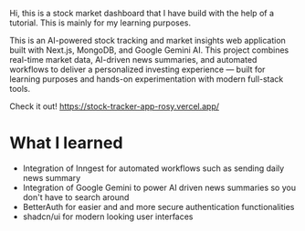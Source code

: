 Hi, this is a stock market dashboard that I have build with the help of a tutorial. This is mainly for my learning purposes.

This is an AI-powered stock tracking and market insights web application built with Next.js, MongoDB, and Google Gemini AI.
This project combines real-time market data, AI-driven news summaries, and automated workflows to deliver a personalized investing experience — built for learning purposes and hands-on experimentation with modern full-stack tools.

Check it out! https://stock-tracker-app-rosy.vercel.app/

# What I learned
- Integration of Inngest for automated workflows such as sending daily news summary
- Integration of Google Gemini to power AI driven news summaries so you don't have to search around
- BetterAuth for easier and and more secure authentication functionalities
- shadcn/ui for modern looking user interfaces



